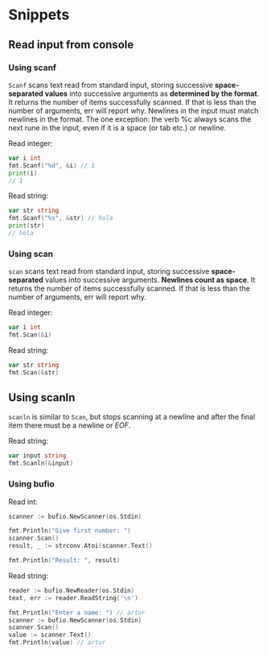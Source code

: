 # Snippets

## Read input from console

### Using scanf

`Scanf` scans text read from standard input, storing successive **space-separated values** into successive arguments as **determined by the format**. It returns the number of items successfully scanned. If that is less than the number of arguments, err will report why. Newlines in the input must match newlines in the format. The one exception: the verb %c always scans the next rune in the input, even if it is a space (or tab etc.) or newline.

Read integer:

```go
var i int
fmt.Scanf("%d", &i) // 1
print(i)
// 1
```

Read string:

```go
var str string
fmt.Scanf("%s", &str) // hola
print(str)
// hola
```

### Using scan

`scan` scans text read from standard input, storing successive **space-separated** values into successive arguments. **Newlines count as space**. It returns the number of items successfully scanned. If that is less than the number of arguments, err will report why.

Read integer:

```go
var i int
fmt.Scan(&i)
```

Read string:

```go
var str string
fmt.Scan(&str)
```

## Using scanln

`scanln` is similar to `Scan`, but stops scanning at a newline and after the final item there must be a newline or *EOF*.

Read string:

```go
var input string
fmt.Scanln(&input)
```

### Using bufio

Read int:

```go
scanner := bufio.NewScanner(os.Stdin)

fmt.Println("Give first number: ")
scanner.Scan()
result, _ := strconv.Atoi(scanner.Text()

fmt.Println("Result: ", result)
```

Read string:

```go
reader := bufio.NewReader(os.Stdin)
text, err := reader.ReadString('\n')
```

```go
fmt.Println("Enter a name: ") // artur
scanner := bufio.NewScanner(os.Stdin)
scanner.Scan()
value := scanner.Text()
fmt.Println(value) // artur
```
